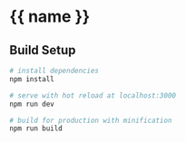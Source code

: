 # {{ name }}

## Build Setup
``` bash
# install dependencies
npm install

# serve with hot reload at localhost:3000
npm run dev

# build for production with minification
npm run build
```
